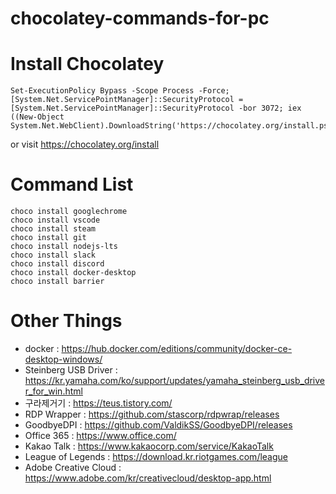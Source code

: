 # chocolatey-commands-for-pc

# Install Chocolatey
```
Set-ExecutionPolicy Bypass -Scope Process -Force; [System.Net.ServicePointManager]::SecurityProtocol = [System.Net.ServicePointManager]::SecurityProtocol -bor 3072; iex ((New-Object System.Net.WebClient).DownloadString('https://chocolatey.org/install.ps1'))
```
or visit https://chocolatey.org/install


# Command List
```
choco install googlechrome
choco install vscode
choco install steam
choco install git
choco install nodejs-lts
choco install slack
choco install discord
choco install docker-desktop
choco install barrier
```

# Other Things
- docker : https://hub.docker.com/editions/community/docker-ce-desktop-windows/
- Steinberg USB Driver : https://kr.yamaha.com/ko/support/updates/yamaha_steinberg_usb_driver_for_win.html
- 구라제거기 : https://teus.tistory.com/
- RDP Wrapper : https://github.com/stascorp/rdpwrap/releases
- GoodbyeDPI : https://github.com/ValdikSS/GoodbyeDPI/releases
- Office 365 : https://www.office.com/
- Kakao Talk : https://www.kakaocorp.com/service/KakaoTalk
- League of Legends : https://download.kr.riotgames.com/league
- Adobe Creative Cloud : https://www.adobe.com/kr/creativecloud/desktop-app.html
